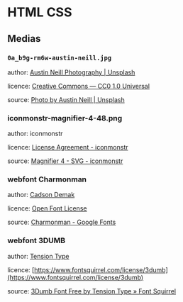 # HTML CSS

## Medias

### `0a_b9g-rm6w-austin-neill.jpg`

author: [Austin Neill Photography | Unsplash](https://unsplash.com/@arstyy)

licence: [Creative Commons — CC0 1.0 Universal](https://creativecommons.org/publicdomain/zero/1.0/)

source: [Photo by Austin Neill | Unsplash](https://unsplash.com/?photo=0A_b9G-Rm6w)

### iconmonstr-magnifier-4-48.png

author: iconmonstr

licence: [License Agreement - iconmonstr](https://iconmonstr.com/license/)

source: [Magnifier 4 - SVG - iconmonstr](https://iconmonstr.com/magnifier-4-svg/)

### webfont Charmonman

author: [Cadson Demak](http://font.cadsondemak.com/foundry/)

licence: [Open Font License](http://scripts.sil.org/cms/scripts/page.php?site_id=nrsi&id=OFL_web)

source: [Charmonman - Google Fonts](https://fonts.google.com/specimen/Charmonman?selection.family=Charmonman:400,700)

### webfont 3DUMB

author: [Tension Type](https://www.fontsquirrel.com/fonts/list/foundry/tension-type)

licence: [https://www.fontsquirrel.com/license/3dumb](https://www.fontsquirrel.com/license/3dumb)

source: [3Dumb Font Free by Tension Type » Font Squirrel](https://www.fontsquirrel.com/fonts/3dumb)

